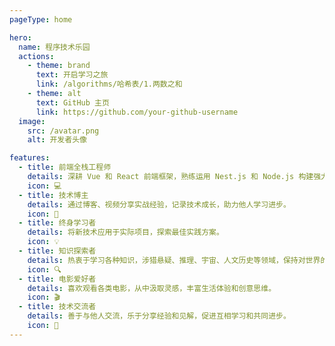 ```yaml
---
pageType: home

hero:
  name: 程序技术乐园
  actions:
    - theme: brand
      text: 开启学习之旅
      link: /algorithms/哈希表/1.两数之和
    - theme: alt
      text: GitHub 主页
      link: https://github.com/your-github-username
  image:
    src: /avatar.png
    alt: 开发者头像

features:
  - title: 前端全栈工程师
    details: 深耕 Vue 和 React 前端框架，熟练运用 Nest.js 和 Node.js 构建强大后端。
    icon: 💻
  - title: 技术博主
    details: 通过博客、视频分享实战经验，记录技术成长，助力他人学习进步。
    icon: 📝
  - title: 终身学习者
    details: 将新技术应用于实际项目，探索最佳实践方案。
    icon: 💡
  - title: 知识探索者
    details: 热衷于学习各种知识，涉猎悬疑、推理、宇宙、人文历史等领域，保持对世界的好奇心。
    icon: 🔍
  - title: 电影爱好者
    details: 喜欢观看各类电影，从中汲取灵感，丰富生活体验和创意思维。
    icon: 🎬
  - title: 技术交流者
    details: 善于与他人交流，乐于分享经验和见解，促进互相学习和共同进步。
    icon: 🤝
---
```

